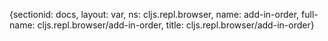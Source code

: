 {sectionid: docs, layout: var, ns: cljs.repl.browser, name: add-in-order, full-name: cljs.repl.browser/add-in-order,
  title: cljs.repl.browser/add-in-order}

